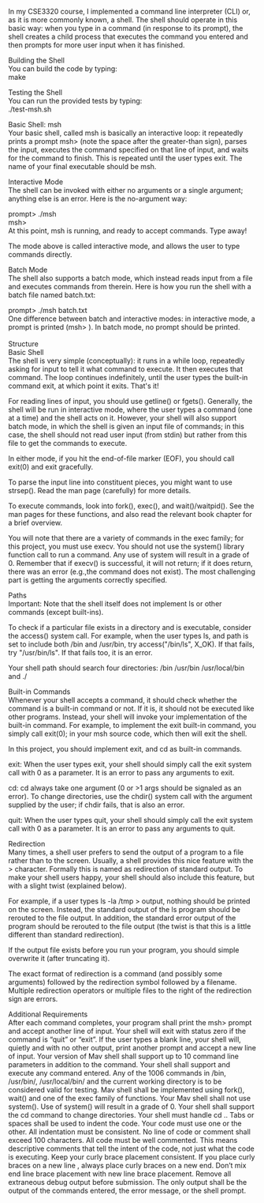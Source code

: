 In my CSE3320 course, I implemented a command line interpreter (CLI) or, as it is more commonly known, a shell. The shell should operate in this basic way: when you type in a command (in response to its prompt), the shell creates a child process that executes the command you entered and then prompts for more user input when it has finished.

Building the Shell <br>
You can build the code by typing: <br>
make

Testing the Shell <br>
You can run the provided tests by typing: <br>
./test-msh.sh

Basic Shell: msh <br>
Your basic shell, called msh is basically an interactive loop: it repeatedly prints a prompt msh>  (note the space after the greater-than sign), parses the input, executes the command specified on that line of input, and waits for the command to finish. This is repeated until the user types exit. The name of your final executable should be msh.

Interactive Mode <br>
The shell can be invoked with either no arguments or a single argument; anything else is an error. Here is the no-argument way:

prompt> ./msh <br>
msh> <br>
At this point, msh is running, and ready to accept commands. Type away! <br>

The mode above is called interactive mode, and allows the user to type commands directly.

Batch Mode <br>
The shell also supports a batch mode, which instead reads input from a file and executes commands from therein. Here is how you run the shell with a batch file named batch.txt:

prompt> ./msh batch.txt <br>
One difference between batch and interactive modes: in interactive mode, a prompt is printed (msh> ). In batch mode, no prompt should be printed.
<br> <br>
Structure <br>
Basic Shell <br>
The shell is very simple (conceptually): it runs in a while loop, repeatedly asking for input to tell it what command to execute. It then executes that command. The loop continues indefinitely, until the user types the built-in command exit, at which point it exits. That's it!

For reading lines of input, you should use getline() or fgets(). Generally, the shell will be run in interactive mode, where the user types a command (one at a time) and the shell acts on it. However, your shell will also support batch mode, in which the shell is given an input file of commands; in this case, the shell should not read user input (from stdin) but rather from this file to get the commands to execute.

In either mode, if you hit the end-of-file marker (EOF), you should call exit(0) and exit gracefully.

To parse the input line into constituent pieces, you might want to use strsep(). Read the man page (carefully) for more details.

To execute commands, look into fork(), exec(), and wait()/waitpid(). See the man pages for these functions, and also read the relevant book chapter for a brief overview.

You will note that there are a variety of commands in the exec family; for this project, you must use execv. You should not use the system() library function call to run a command. Any use of system will result in a grade of 0. Remember that if execv() is successful, it will not return; if it does return, there was an error (e.g.,the command does not exist). The most challenging part is getting the arguments correctly specified.

Paths <br>
Important: Note that the shell itself does not implement ls or other commands (except built-ins).

To check if a particular file exists in a directory and is executable, consider the access() system call. For example, when the user types ls, and path is set to include both /bin and /usr/bin, try access("/bin/ls", X_OK). If that fails, try "/usr/bin/ls". If that fails too, it is an error.

Your shell path should search four directories: /bin /usr/bin /usr/local/bin and ./

Built-in Commands <br>
Whenever your shell accepts a command, it should check whether the command is a built-in command or not. If it is, it should not be executed like other programs. Instead, your shell will invoke your implementation of the built-in command. For example, to implement the exit built-in command, you simply call exit(0); in your msh source code, which then will exit the shell.

In this project, you should implement exit, and cd as built-in commands.

exit: When the user types exit, your shell should simply call the exit system call with 0 as a parameter. It is an error to pass any arguments to exit.

cd: cd always take one argument (0 or >1 args should be signaled as an error). To change directories, use the chdir() system call with the argument supplied by the user; if chdir fails, that is also an error.

quit: When the user types quit, your shell should simply call the exit system call with 0 as a parameter. It is an error to pass any arguments to quit.

Redirection <br>
Many times, a shell user prefers to send the output of a program to a file rather than to the screen. Usually, a shell provides this nice feature with the > character. Formally this is named as redirection of standard output. To make your shell users happy, your shell should also include this feature, but with a slight twist (explained below).

For example, if a user types ls -la /tmp > output, nothing should be printed on the screen. Instead, the standard output of the ls program should be rerouted to the file output. In addition, the standard error output of the program should be rerouted to the file output (the twist is that this is a little different than standard redirection).

If the output file exists before you run your program, you should simple overwrite it (after truncating it).

The exact format of redirection is a command (and possibly some arguments) followed by the redirection symbol followed by a filename. Multiple redirection operators or multiple files to the right of the redirection sign are errors.


Additional Requirements <br>
After each command completes, your program shall print the msh> prompt and accept another line of input.
Your shell will exit with status zero if the command is “quit” or “exit”.
If the user types a blank line, your shell will, quietly and with no other output, print another prompt and accept a new line of input.
Your version of Mav shell shall support up to 10 command line parameters in addition to the command.
Your shell shall support and execute any command entered. Any of the 1006 commands in /bin, /usr/bin/, /usr/local/bin/ and the current working directory is to be considered valid for testing.
Mav shell shall be implemented using fork(), wait() and one of the exec family of functions. Your Mav shell shall not use system(). Use of system() will result in a grade of 0.
Your shell shall support the cd command to change directories. Your shell must handle cd ..
Tabs or spaces shall be used to indent the code. Your code must use one or the other. All indentation must be consistent.
No line of code or comment shall exceed 100 characters.
All code must be well commented. This means descriptive comments that tell the intent of the code, not just what the code is executing.
Keep your curly brace placement consistent. If you place curly braces on a new line , always place curly braces on a new end. Don’t mix end line brace placement with new line brace placement.
Remove all extraneous debug output before submission. The only output shall be the output of the commands entered, the error message, or the shell prompt.
